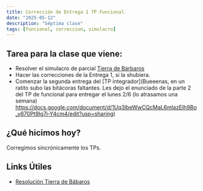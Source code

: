 ```yaml
---
title: Corrección de Entrega 1 TP Funcional
date: "2025-05-12"
description: "Séptima clase"
tags: [funcional, correccion, simulacro]
---
```


## Tarea para la clase que viene:

- Resolver el simulacro de parcial [Tierra de Bárbaros](https://docs.google.com/document/d/1mBwfHLXmcZKLHSy22exTxibwny9x2a81hKW000tOFMQ/edit) 
- Hacer las correcciones de la Entrega 1, si la shubiera.
- Comenzar la segunda entrega del [TP integrador](Bueeenas, en un ratito subo las bitácoras faltantes. Les dejo el enunciado de la parte 2 del TP de funcional para entregar el lunes 2/6 (lo atrasamos una semana) https://docs.google.com/document/d/1Uq3lbeWwCQcMaL6mlazEIh9Bo_y670Pt9Ig7i-Y4cm4/edit?usp=sharing) 


## ¿Qué hicimos hoy? 

Corregimos sincrónicamente los TPs.

## Links Útiles

- [Resolución Tierra de Bábaros](https://drive.google.com/drive/folders/1AfNARmbRC3ODY-jYcFqzBqn9shs4QMRU)


